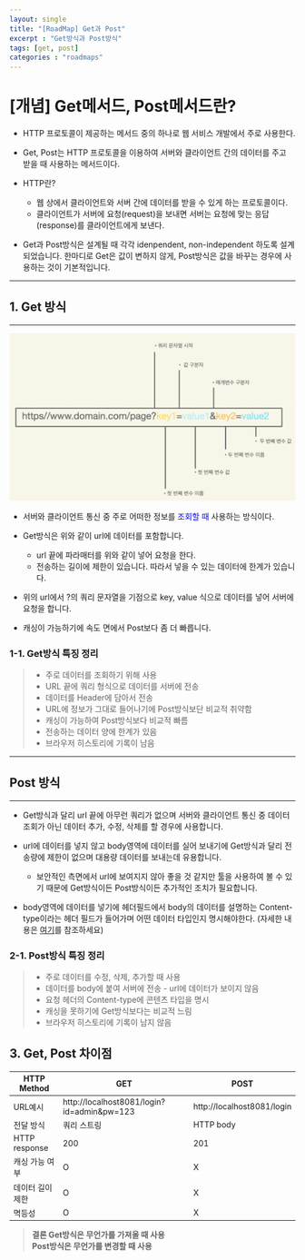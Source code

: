```yaml
---
layout: single
title: "[RoadMap] Get과 Post"
excerpt : "Get방식과 Post방식"
tags: [get, post]
categories : "roadmaps"
---
```


# [개념] Get메서드, Post메서드란?

- HTTP 프로토콜이 제공하는 메서드 중의 하나로 웹 서비스 개발에서 주로 사용한다.

- Get, Post는 HTTP 프로토콜을 이용하여 서버와 클라이언트 간의 데이터를 주고 받을 때 사용하는 메서드이다.  

- HTTP란? 
    - 웹 상에서 클라이언트와 서버 간에 데이터를 받을 수 있게 하는 프로토콜이다. 
    - 클라이언트가 서버에 요청(request)을 보내면 서버는 요청에 맞는 응답(response)를 클라이언트에게 보낸다. 

- Get과 Post방식은 설계될 때 각각 idenpendent, non-independent 하도록 설계 되었습니다. 한마디로 Get은 값이 변하지 않게, Post방식은 값을 바꾸는 경우에 사용하는 것이 기본적입니다. 

---
## 1. Get 방식
---
![](https://github.com/Euihyunee/Euihyunee.github.io/blob/main/_posts/img/url.png?raw=true)

- 서버와 클라이언트 통신 중 주로 어떠한 정보를 <span style="color:blue">조회할 때</span> 사용하는 방식이다. 

- Get방식은 위와 같이 url에 데이터를 포함합니다. 
    - url 끝에 파라매터를 위와 같이 넣어 요청을 한다. 
    - 전송하는 길이에 제한이 있습니다. 따라서 넣을 수 있는 데이터에 한계가 있습니다.

- 위의 url에서 ?의 쿼리 문자열을 기점으로 key, value 식으로 데이터를 넣어 서버에 요청을 합니다. 

- 캐싱이 가능하기에 속도 면에서 Post보다 좀 더 빠릅니다. 

### 1-1. Get방식 특징 정리 

> - 주로 데이터를 조회하기 위해 사용
> - URL 끝에 쿼리 형식으로 데이터를 서버에 전송
> - 데이터를 Header에 담아서 전송
> - URL에 정보가 그대로 들어나기에 Post방식보단 비교적 취약함
> - 캐싱이 가능하여 Post방식보다 비교적 빠름
> - 전송하는 데이터 양에 한계가 있음
> - 브라우저 히스토리에 기록이 남음 

---
## Post 방식
---

- Get방식과 달리 url 끝에 아무런 쿼리가 없으며 서버와 클라이언트 통신 중 데이터 조회가 아닌 데이터 추가, 수정, 삭제를 할 경우에 사용합니다. 

- url에 데이터를 넣지 않고 body영역에 데이터를 실어 보내기에 Get방식과 달리 전송량에 제한이 없으며 대용량 데이터를 보내는데 유용합니다. 
    - 보안적인 측면에서 url에 보여지지 않아 좋을 것 같지만 툴을 사용하여 볼 수 있기 때문에 Get방식이든 Post방식이든 추가적인 조치가 필요합니다. 

- body영역에 데이터를 넣기에 헤더필드에서 body의 데이터를 설명하는 Content-type이라는 헤더 필드가 들어가며 어떤 데이터 타입인지 명시해야한다. (자세한 내용은 [여기](https://developer.mozilla.org/en-US/docs/Web/HTTP/Methods/POST)를 참조하세요)

### 2-1. Post방식 특징 정리 

> - 주로 데이터를 수정, 삭제, 추가할 때 사용
> - 데이터를 body에 붙여 서버에 전송 - url에 데이터가 보이지 않음
> - 요청 헤더의 Content-type에 콘텐츠 타입을 명시
> - 캐싱을 못하기에 Get방식보다는 비교적 느림 
> - 브라우저 히스토리에 기록이 남지 않음 


## 3. Get, Post 차이점 

|HTTP Method|GET|POST|
|-----|-----------|-----------|
|URL예시|http://localhost8081/login?id=admin&pw=123|http://localhost8081/login|
|전달 방식| 쿼리 스트링 | HTTP body|
|HTTP response| 200| 201|
|캐싱 가능 여부| O|X|
|데이터 길이 제한 | O|X|
|멱등성|O|X|

> **결론 Get방식은 무언가를 가져올 때 사용**  
> **Post방식은 무언가를 변경할 때 사용**